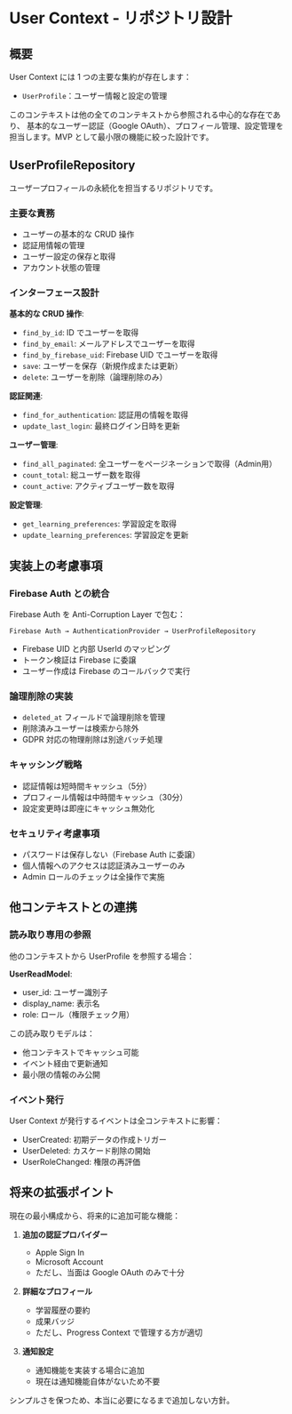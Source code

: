 # User Context - リポジトリ設計

## 概要

User Context には 1 つの主要な集約が存在します：

- `UserProfile`：ユーザー情報と設定の管理

このコンテキストは他の全てのコンテキストから参照される中心的な存在であり、
基本的なユーザー認証（Google OAuth）、プロフィール管理、設定管理を担当します。MVP として最小限の機能に絞った設計です。

## UserProfileRepository

ユーザープロフィールの永続化を担当するリポジトリです。

### 主要な責務

- ユーザーの基本的な CRUD 操作
- 認証用情報の管理
- ユーザー設定の保存と取得
- アカウント状態の管理

### インターフェース設計

**基本的な CRUD 操作**:

- `find_by_id`: ID でユーザーを取得
- `find_by_email`: メールアドレスでユーザーを取得
- `find_by_firebase_uid`: Firebase UID でユーザーを取得
- `save`: ユーザーを保存（新規作成または更新）
- `delete`: ユーザーを削除（論理削除のみ）

**認証関連**:

- `find_for_authentication`: 認証用の情報を取得
- `update_last_login`: 最終ログイン日時を更新

**ユーザー管理**:

- `find_all_paginated`: 全ユーザーをページネーションで取得（Admin用）
- `count_total`: 総ユーザー数を取得
- `count_active`: アクティブユーザー数を取得

**設定管理**:

- `get_learning_preferences`: 学習設定を取得
- `update_learning_preferences`: 学習設定を更新

## 実装上の考慮事項

### Firebase Auth との統合

Firebase Auth を Anti-Corruption Layer で包む：

```
Firebase Auth → AuthenticationProvider → UserProfileRepository
```

- Firebase UID と内部 UserId のマッピング
- トークン検証は Firebase に委譲
- ユーザー作成は Firebase のコールバックで実行

### 論理削除の実装

- `deleted_at` フィールドで論理削除を管理
- 削除済みユーザーは検索から除外
- GDPR 対応の物理削除は別途バッチ処理

### キャッシング戦略

- 認証情報は短時間キャッシュ（5分）
- プロフィール情報は中時間キャッシュ（30分）
- 設定変更時は即座にキャッシュ無効化

### セキュリティ考慮事項

- パスワードは保存しない（Firebase Auth に委譲）
- 個人情報へのアクセスは認証済みユーザーのみ
- Admin ロールのチェックは全操作で実施

## 他コンテキストとの連携

### 読み取り専用の参照

他のコンテキストから UserProfile を参照する場合：

**UserReadModel**:

- user_id: ユーザー識別子
- display_name: 表示名
- role: ロール（権限チェック用）

この読み取りモデルは：

- 他コンテキストでキャッシュ可能
- イベント経由で更新通知
- 最小限の情報のみ公開

### イベント発行

User Context が発行するイベントは全コンテキストに影響：

- UserCreated: 初期データの作成トリガー
- UserDeleted: カスケード削除の開始
- UserRoleChanged: 権限の再評価

## 将来の拡張ポイント

現在の最小構成から、将来的に追加可能な機能：

1. **追加の認証プロバイダー**
   - Apple Sign In
   - Microsoft Account
   - ただし、当面は Google OAuth のみで十分

2. **詳細なプロフィール**
   - 学習履歴の要約
   - 成果バッジ
   - ただし、Progress Context で管理する方が適切

3. **通知設定**
   - 通知機能を実装する場合に追加
   - 現在は通知機能自体がないため不要

シンプルさを保つため、本当に必要になるまで追加しない方針。
